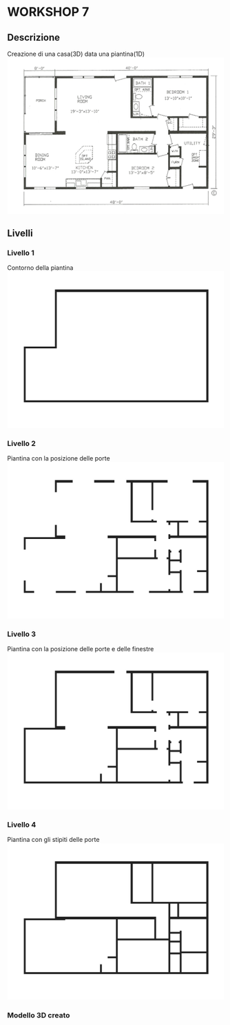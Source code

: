 # WORKSHOP 7

## Descrizione
Creazione di una casa(3D) data una piantina(1D)
![alt text](https://github.com/molinarap/ggpl/blob/master/2016-12-02/images/model.jpg "all")

## Livelli
### Livello 1
Contorno della piantina
![alt text](https://github.com/molinarap/ggpl/blob/master/2016-12-02/images/level-1.jpg "all")

### Livello 2
Piantina con la posizione delle porte
![alt text](https://github.com/molinarap/ggpl/blob/master/2016-12-02/images/level-2.jpg "all")

### Livello 3
Piantina con la posizione delle porte e delle finestre
![alt text](https://github.com/molinarap/ggpl/blob/master/2016-12-02/images/level-3.jpg "all")

### Livello 4
Piantina con gli stipiti delle porte 
![alt text](https://github.com/molinarap/ggpl/blob/master/2016-12-02/images/level-4.jpg "all")

### Modello 3D creato